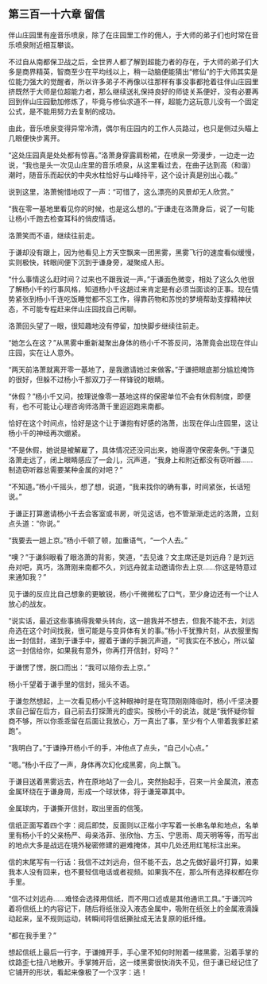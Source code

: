 ## 第三百一十六章 留信
伴山庄园里有座音乐喷泉，除了在庄园里工作的佣人，于大师的弟子们也时常在音乐喷泉附近相互攀谈。

不过自从南都保卫战之后，全世界人都了解到超能力者的存在，于大师的弟子们大多是商界精英，智商至少在平均线以上，稍一动脑便能猜出“修仙”的于大师其实是位能力强大的觉醒者，所以许多弟子不再像以往那样有事没事都抢着往伴山庄园里挤既然于大师是位超能力者，那么继续送礼保持良好的师徒关系便好，没有必要再回到伴山庄园勤加修炼了，毕竟与修仙求道不一样，超能力这玩意儿没有一个固定公式，是不能用努力去复制的成功。

由此，音乐喷泉变得异常冷清，偶尔有庄园内的工作人员路过，也只是侧过头瞄上几眼便快步离开。

“这处庄园真是处处都有惊喜。”洛萧身穿露肩粉裙，在喷泉一旁漫步，一边走一边说，“我也是头一次见山庄里的音乐喷泉，从这里看过去，在曲子达到高（和谐）潮时，随音乐而起伏的中央水柱恰好与山峰持平，这个设计真是别出心裁。”

说到这里，洛萧惋惜地叹了一声：“可惜了，这么漂亮的风景却无人欣赏。”

“我在零一基地里看见你的时候，也是这么想的。”于谦走在洛萧身后，说了一句能让杨小千跑去检查耳科的俏皮情话。

洛萧笑而不语，继续往前走。

于谦却没有跟上，因为他看见上方天空飘来一团黑雾，黑雾飞行的速度看似缓慢，实则极快，转眼间便下沉到于谦身旁，凝聚成人形。

“什么事情这么赶时间？过来也不跟我说一声。”于谦面色微变，相处了这么久他很了解杨小千的行事风格，知道杨小千这趟过来肯定是有必须当面谈的正事。现在情势紧张到杨小千连吃饭睡觉都不忘工作，得靠药物和苏悦的梦境帮助支撑精神状态，不可能专程赶来伴山庄园找自己闲聊。

洛萧回头望了一眼，很知趣地没有停留，加快脚步继续往前走。

“她怎么在这？”从黑雾中重新凝聚出身体的杨小千不答反问，洛萧竟会出现在伴山庄园，实在让人意外。

“两天前洛萧就离开零一基地了，是我邀请她过来做客。”于谦把眼底那分尴尬掩饰的很好，但躲不过杨小千那双刀子一样锋锐的眼睛。

“休假？”杨小千又问，按理说像零一基地这样的保密单位不会有休假制度，即便有，也不可能让心理咨询师洛萧千里迢迢跑来南都。

恰好在这个时间点，恰好是这个让于谦抱有好感的洛萧，出现在伴山庄园里，这让杨小千的神经再次绷紧。

“不是休假，她说是被解雇了，具体情况还没问出来，她得遵守保密条例。”于谦见洛萧走远了，闭上眼睛感应了一会儿，沉声道，“我身上和附近都没有窃听器……制造窃听器总需要某种金属的对吧？”

“不知道。”杨小千摇头，想了想，说道，“我来找你的确有事，时间紧张，长话短说。”

于谦正打算邀请杨小千去会客室或书房，听见这话，也不管渐渐走远的洛萧，立刻点头道：“你说。”

“我要去一趟上京。”杨小千顿了顿，加重语气，“一个人去。”

“噢？”于谦斜眼看了眼洛萧的背影，笑道，“去见谁？文主席还是刘远舟？是刘远舟对吧，真巧，洛萧刚来南都不久，刘远舟就主动邀请你去上京……你这是特意过来通知我？”

见于谦的反应比自己想象的更敏锐，杨小千微微松了口气，至少身边还有一个让人放心的战友。

“说实话，最近这些事搞得我晕头转向，这一趟我并不想去，但我不能不去，刘远舟选在这个时间找我，很可能是与变异体有关的事。”杨小千犹豫片刻，从衣服里掏出一封信封，递到于谦手中，握着于谦的手腕沉声道，“可我实在不放心，所以留这一封信给你，如果我有意外，你再打开信封，好吗？”

于谦愣了愣，脱口而出：“我可以陪你去上京。”

杨小千望着于谦手里的信封，摇头不语。

于谦忽然想起，上一次看见杨小千这种眼神时是在穹顶刚刚降临时，杨小千坚决要求自己留在后方，自己前去打探萧光的虚实。按杨小千的说法，就是“我怀疑你智商不够，所以你乖乖留在后面让我放心，万一真出了事，至少有个人带着我爹赶紧跑”。

“我明白了。”于谦挣开杨小千的手，冲他点了点头，“自己小心点。”

“嗯。”杨小千应了一声，身体再次幻化成黑雾，向上飘飞。

于谦目送着黑雾远去，杵在原地站了一会儿，突然抬起手，召来一片金属流，液态金属环绕在于谦身周，形成一个球状体，将于谦笼罩其中。

金属球内，于谦撕开信封，取出里面的信笺。

信纸正面写着四个字：阅后即焚，反面则以正楷小字写着一长串名单和地点，名单里有杨小千的父亲杨严、母亲洛菲、张欣怡、方玉、宁思雨、周天明等等，而写出的地点大多是战远在境外秘密修建的避难掩体，其中几处还用红笔标注出来。

信的末尾写有一行话：我信不过刘远舟，但不能不去，总之先做好最坏打算，如果我本人没有回来，也不要轻信电话或者视频。如果我不在，那么所有选择权都在你手里。

“信不过刘远舟……难怪会选择用信纸，而不用口述或是其他通讯工具。”于谦沉吟着将信纸上的内容记下，随后将纸张没入液态金属中，吸附在纸张上的金属液滴躁动起来，呈不规则运动，转瞬间将信纸撕扯成无法复原的纸纤维。

“都在我手里？”

想起信纸上最后一行字，于谦摊开手，手心里不知何时附着一缕黑雾，沿着手掌的纹路歪七扭八地散开。手掌摊开后，这一缕黑雾很快消失不见，但于谦已经记住了它铺开的形状，看起来像极了一个汉字：逃！

